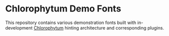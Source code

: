 # Chlorophytum Demo Fonts

This repository contains various demonstration fonts built with in-development [Chlorophytum](https://github.com/chlorophytum/Chlorophytum) hinting architecture and corresponding plugins.